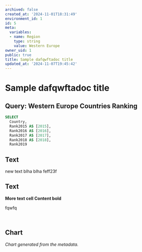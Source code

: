 ```yaml
---
archived: false
created_at: '2024-11-01T18:31:49'
environment_id: 1
id: 5
meta:
  variables:
  - name: Region
    type: string
    value: Western Europe
owner_uid: 1
public: true
title: Sample dafqwftadoc title
updated_at: '2024-11-07T19:45:42'
---
```


# Sample dafqwftadoc title

<!--
cell_type: query
created_at: '2024-11-06T19:21:05'
id: 524
meta:
  engine: 1
  title: Western Europe Countries Ranking
updated_at: '2024-11-07T19:45:26'
-->
## Query: Western Europe Countries Ranking

```sql
SELECT
  Country,
  Rank2015 AS [2015],
  Rank2016 AS [2016],
  Rank2017 AS [2017],
  Rank2018 AS [2018],
  Rank2019
```


<!--
cell_type: text
created_at: '2024-11-06T19:21:05'
id: 525
meta:
  collapsed: false
updated_at: '2024-11-06T19:21:05'
-->
## Text

<p>new text blha blha feff23f</p>


<!--
cell_type: text
created_at: '2024-11-06T19:21:05'
id: 526
meta:
  collapsed: false
updated_at: '2024-11-07T19:45:42'
-->
## Text

<p><strong>More text cell Content bold</strong></p>
<p>fqwfq</p>
<p><br></p>


<!--
cell_type: chart
created_at: '2024-11-06T19:21:05'
id: 527
meta:
  chart:
    type: line
    x_axis:
      col_idx: 0
      label: ''
    y_axis:
      label: ''
      series: {}
  collapsed: false
  data:
    source_type: cell_above
    transformations:
      format: {}
  title: ''
  visual: {}
updated_at: '2024-11-06T19:21:05'
-->
## Chart

*Chart generated from the metadata.*
